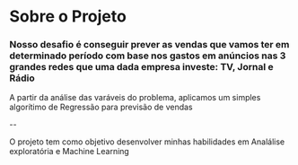 # Sobre o Projeto
### Nosso desafio é conseguir prever as vendas que vamos ter em determinado período com base nos gastos em anúncios nas 3 grandes redes que uma dada empresa investe: TV, Jornal e Rádio

A partir da análise das varáveis do problema, aplicamos um simples algorítimo de Regressão para previsão de vendas

--


O projeto tem como objetivo desenvolver minhas habilidades em Analálise exploratória e Machine Learning
